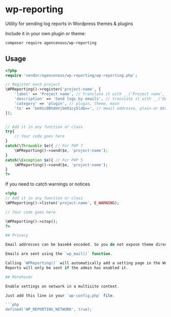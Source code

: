 # wp-reporting

Utility for sending log reports in Wordpress themes &amp; plugins

Include it in your own plugin or theme:

```bash
composer require agencenous/wp-reporting
```

## Usage

```php
<?php
require 'vendor/agencenous/wp-reporting/wp-reporting.php';

// Register each project
\WPReporting()->register('project-name', [
    'label' => 'Project name', // translate it with __('Project name', 'project-textdomain')
    'description' => 'Send logs by emails', // translate it with __('Description', 'project-textdomain')
    'category' => 'plugin', // plugin, theme, main
    'to' => 'bm91c0BhdmVjbm91cy5ldQ==', // email addresse, plain or BASE64 encoded (to prevent spam when source is open)
]);


// Add it in any function or class
try{
    // Your code goes here
}
catch(\Throwable $e){ // For PHP 7
    \WPReporting()->send($e, 'project-name');
}
catch(\Exception $e){ // For PHP 5
    \WPReporting()->send($e, 'project-name');
}
?>
```

If you need to catch warnings or notices

```php
<?php
// Add it in any function or class
\WPReporting()->listen('project-name', E_WARNING);

// Your code goes here

\WPReporting()->stop();
?>

## Privacy

Email addresses can be base64 encoded. So you do not expose theme directly in source-code.

Emails are sent using the `wp_mail()` function.

Calling `WPReporting()` will automatically add a setting page in the Wordpress dashboard to let admin enable/disable error reporting for each registered project.  
Reports will only be sent if the admin has enabled it.

## Morehover

Enable settings on network in a multisite context.

Just add this line in your `wp-config.php` file.

```php
defined('WP_REPORTING_NETWORK', true);
```